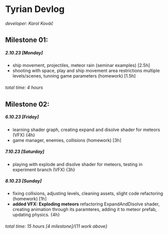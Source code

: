 # Tyrian Devlog
###### developer: Karol Kováč


## Milestone 01:
##### **2.10.23 [Monday]**
- ship movement, projectiles, meteor rain (seminar examples) [2.5h]
- shooting with space, play and ship movement area restrictions multiple levels/scenes, tunning game parameters (homework) [1.5h]
###### total time: 4 hours

## Milestone 02:
##### **6.10.23 [Friday]**
- learning shader graph, creating expand and disolve shader for meteors (VFX) {4h}
- game manager, enemies, collisions (homework) [3h]
##### **7.10.23 [Saturday]**
- playing with explode and disolve shader for meteors, testing in experiment branch (VFX) {3h}
##### **8.10.23 [Sunday]**
- fixing collisions, adjusting levels, cleaning assets, slight code refactoring (homework) [1h]
- **added VFX: Exploding meteors** refactoring ExpandAndDisolve shader, creating animation through its paramteres, adding it to meteor prefab, updating physics. {4h}
###### total time: 15 hours [4 milestone]/{11 work above}
